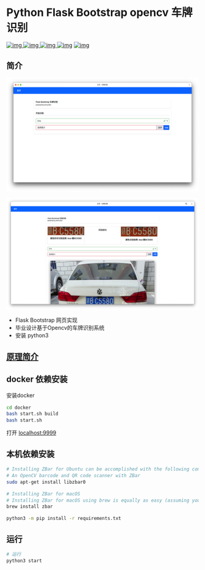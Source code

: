 # Python Flask Bootstrap opencv 车牌识别

[![img](https://img.shields.io/github/stars/jinmu333/python_PlateRecogntion.svg?logoColor=blue&style=for-the-badge) ![img](https://img.shields.io/github/forks/jinmu333/python_PlateRecogntion.svg?logoColor=blue&style=for-the-badge) ![img](https://img.shields.io/github/last-commit/jinmu333/python_PlateRecogntion.svg?color=blue&style=for-the-badge) ![img](https://img.shields.io/badge/python-3-blue.svg?style=for-the-badge)](https://github.com/jinmu333/python_PlateRecogntion)
[![img](https://img.shields.io/badge/link-996.icu-red.svg?style=for-the-badge)](https://github.com/996icu/996.ICU)

## 简介

![demo](README/demo.png)

![demo2](README/demo2.png)

* Flask Bootstrap 网页实现
* 毕业设计基于Opencv的车牌识别系统
* 安装 python3

## [原理简介](doc/doc.md)

## docker 依赖安装

安装docker

```bash
cd docker
bash start.sh build
bash start.sh
```

打开 [localhost:9999](http://localhost:9999)

## 本机依赖安装

```bash
# Installing ZBar for Ubuntu can be accomplished with the following command:
# An OpenCV barcode and QR code scanner with ZBar
sudo apt-get install libzbar0
```

```bash
# Installing ZBar for macOS
# Installing ZBar for macOS using brew is equally as easy (assuming you have Homebrew installed):
brew install zbar
```

```bash
python3 -m pip install -r requirements.txt
```

## 运行

```bash
# 运行
python3 start
```
